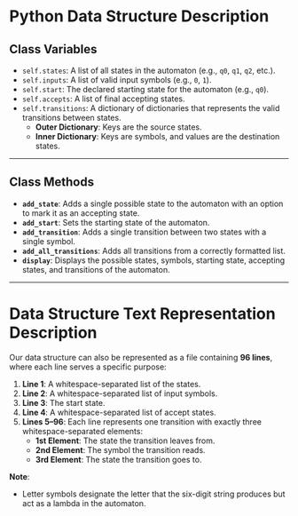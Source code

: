 # Python Data Structure Description

## Class Variables
- `self.states`: A list of all states in the automaton (e.g., `q0`, `q1`, `q2`, etc.).  
- `self.inputs`: A list of valid input symbols (e.g., `0`, `1`).  
- `self.start`: The declared starting state for the automaton (e.g., `q0`).  
- `self.accepts`: A list of final accepting states.  
- `self.transitions`: A dictionary of dictionaries that represents the valid transitions between states.  
  - **Outer Dictionary**: Keys are the source states.  
  - **Inner Dictionary**: Keys are symbols, and values are the destination states.  

---

## Class Methods
- **`add_state`**: Adds a single possible state to the automaton with an option to mark it as an accepting state.  
- **`add_start`**: Sets the starting state of the automaton.  
- **`add_transition`**: Adds a single transition between two states with a single symbol.  
- **`add_all_transitions`**: Adds all transitions from a correctly formatted list.  
- **`display`**: Displays the possible states, symbols, starting state, accepting states, and transitions of the automaton.  

---

# Data Structure Text Representation Description

Our data structure can also be represented as a file containing **96 lines**, where each line serves a specific purpose:  

1. **Line 1**: A whitespace-separated list of the states.  
2. **Line 2**: A whitespace-separated list of input symbols.  
3. **Line 3**: The start state.  
4. **Line 4**: A whitespace-separated list of accept states.  
5. **Lines 5–96**: Each line represents one transition with exactly three whitespace-separated elements:  
   - **1st Element**: The state the transition leaves from.  
   - **2nd Element**: The symbol the transition reads.  
   - **3rd Element**: The state the transition goes to.  

**Note**:  
- Letter symbols designate the letter that the six-digit string produces but act as a lambda in the automaton.
